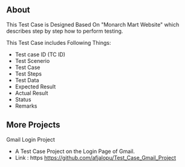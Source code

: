 ## About

This Test Case is Designed Based On "Monarch Mart Website" which describes step by step how to perform testing. 

This Test Case includes Following Things: 
  - Test case ID (TC ID)
  - Test Scenerio
  - Test Case
  - Test Steps
  - Test Data
  - Expected Result
  - Actual Result
  - Status
  - Remarks
  
## More Projects
   Gmail Login Project
   - A Test Case Project on the Login Page of Gmail.
   - Link : https https://github.com/afjalopu/Test_Case_Gmail_Project
